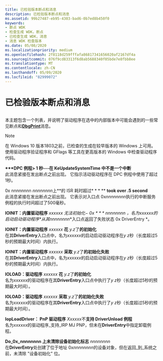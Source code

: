 ```yaml
---
title: 已检验版本断点和消息
description: 已检验版本断点和消息
ms.assetid: 99b27487-eb95-4303-bad6-0b7ed8b450f0
keywords:
- 断点 WDK
- 检查生成 WDK，断点
- 已检查生成 WDK，消息
- 消息 WDK 检查版本
ms.date: 05/08/2020
ms.localizationpriority: medium
ms.openlocfilehash: 2f8118d259fffafa86817341656020af2167df4a
ms.sourcegitcommit: 076f9cd83313f6d8ab5688340f05bde7e8fbb8ee
ms.translationtype: MT
ms.contentlocale: zh-CN
ms.lasthandoff: 05/09/2020
ms.locfileid: "82999072"
---
```

# <a name="checked-build-breakpoints-and-messages"></a>已检验版本断点和消息

## <span id="ddk_checked_build_breakpoints_and_messages_tools"></span><span id="DDK_CHECKED_BUILD_BREAKPOINTS_AND_MESSAGES_TOOLS"></span>

本主题包含一个列表，并说明了驱动程序在选中的内部版本中可能会遇到的一些常见断点和[**DbgPrint**](https://docs.microsoft.com/windows-hardware/drivers/ddi/wdm/nf-wdm-dbgprint)消息。

> [!NOTE]
> 在 Windows 10 版本1803之前，已检查的生成在较早版本的 Windows 上可用。
> 使用驱动程序验证程序和 GFlags 等工具在更高版本的 Windows 中检查驱动程序代码。

<span id="____DPC_routine___1_sec_---_This_is_not_a_break_in_KeUpdateSystemTime"></span><span id="____dpc_routine___1_sec_---_this_is_not_a_break_in_keupdatesystemtime"></span><span id="____DPC_ROUTINE___1_SEC_---_THIS_IS_NOT_A_BREAK_IN_KEUPDATESYSTEMTIME"></span>**\*\*\*DPC 例程&gt; 1 秒---在 KeUpdateSystemTime 中不是一个中断**  
此消息紧接在发出断点之前出现。 它指示活动驱动程序在 DPC 例程中使用了超过1秒。

<span id="____isr_at_0x_________________nnnnnnnn_________________took_over_.5_second"></span><span id="____ISR_AT_0X_________________NNNNNNNN_________________TOOK_OVER_.5_SECOND"></span>0x nnnnnnnn *nnnnnnnn*上**的 ISR 耗时超过\* \* \* ** **took over .5 second**  
此消息紧接在发出断点之前出现。 它表示对入口点 0x*nnnnnnnn*执行的中断服务例程的执行时间超过了500毫秒。

<span id="IOINIT__Built-in_driver__________________xxxxxx_________________failed_to_initialize___0xnnnnnnnn"></span><span id="ioinit__built-in_driver__________________xxxxxx_________________failed_to_initialize___0xnnnnnnnn"></span><span id="IOINIT__BUILT-IN_DRIVER__________________XXXXXX_________________FAILED_TO_INITIALIZE___0XNNNNNNNN"></span>**IOINIT：内置驱动程序** *xxxxxx* **无法初始化− 0x * * * nnnnnnnn* ，名为*xxxxxx*的启动启动驱动程序*从其**nnnnnnnn**入口点返回了失败状态 0x DriverEntry *。

<span id="IOINIT__Built-in_driver__________________xxxxxx_________________took__________________y.z________________s_to_initialize"></span><span id="ioinit__built-in_driver__________________xxxxxx_________________took__________________y.z________________s_to_initialize"></span><span id="IOINIT__BUILT-IN_DRIVER__________________XXXXXX_________________TOOK__________________Y.Z________________S_TO_INITIALIZE"></span>**IOINIT：内置驱动程序** *xxxxxx* **花** *y.z*了**的初始化**  
在其**DriverEntry**入口点中，名为*xxxxxx*的启动启动驱动程序在*y z*秒（长度超过5秒的预期最大时间）内执行。

<span id="IOINIT__Built-in_driver__________________xxxxxx_________________took__________________y.z________________s_to_fail_initialization"></span><span id="ioinit__built-in_driver__________________xxxxxx_________________took__________________y.z________________s_to_fail_initialization"></span><span id="IOINIT__BUILT-IN_DRIVER__________________XXXXXX_________________TOOK__________________Y.Z________________S_TO_FAIL_INITIALIZATION"></span>**IOINIT：内置驱动程序** *xxxxxx* **采取** *y.z*了**的初始化失败**  
在其**DriverEntry**入口点中，名为*xxxxxx*的启动启动驱动程序在*y z*秒（长度超过5秒的预期最大时间）内执行。

<span id="ioload__driver__________________xxxxxx_________________took__________________y.z________________s_to_initialize"></span><span id="IOLOAD__DRIVER__________________XXXXXX_________________TOOK__________________Y.Z________________S_TO_INITIALIZE"></span>**IOLOAD：驱动程序** *xxxxxx* **花** *y.z*了**的初始化**  
名为*xxxxxx*的驱动程序在其**DriverEntry**入口点中执行了*y z*秒（长度超过5秒的预期最大时间）。

<span id="ioload__driver__________________xxxxxx_________________took__________________y.z________________s_to_fail_initialization"></span><span id="IOLOAD__DRIVER__________________XXXXXX_________________TOOK__________________Y.Z________________S_TO_FAIL_INITIALIZATION"></span>**IOLOAD：驱动程序** *xxxxxx* **采取** *y.z*了**的初始化失败**  
名为*xxxxxx*的驱动程序在其**DriverEntry**入口点中执行了*y z*秒（长度超过5秒的预期最大时间）。

<span id="IopLoadDriver__A_PnP_driver__________________xxxxxx_________________does_not_support_DriverUnload_routine"></span><span id="ioploaddriver__a_pnp_driver__________________xxxxxx_________________does_not_support_driverunload_routine"></span><span id="IOPLOADDRIVER__A_PNP_DRIVER__________________XXXXXX_________________DOES_NOT_SUPPORT_DRIVERUNLOAD_ROUTINE"></span>**IopLoadDriver： PnP 驱动程序** *Xxxxxx*不**支持 DriverUnload 例程**  
名为*xxxxxx*的驱动程序\_支持\_IRP MJ PNP，但未在**DriverEntry**中指定卸载例程。

<span id="DO_DEVICE_INITIALIZING_flag_not_cleared_on_DO_0x_________________nnnnnnnn"></span><span id="do_device_initializing_flag_not_cleared_on_do_0x_________________nnnnnnnn"></span><span id="DO_DEVICE_INITIALIZING_FLAG_NOT_CLEARED_ON_DO_0X_________________NNNNNNNN"></span>**Do\_0x\_nnnnnnnn 上未清除设备初始化标志** *nnnnnnnn*  
在**DriverEntry**处创建了位于地址 0x*nnnnnnnn*的设备对象，但在返回\_到\_系统之前，未清除 "设备初始化" 位。

 

 





